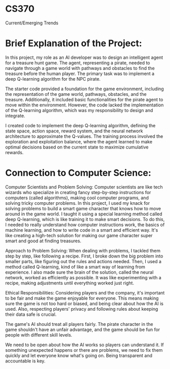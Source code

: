 # CS370
Current/Emerging Trends
# Brief Explanation of the Project:

In this project, my role as an AI developer was to design an intelligent agent for a treasure hunt game. The agent, representing a pirate, needed to navigate through a game world with pathways and obstacles to find the treasure before the human player. The primary task was to implement a deep Q-learning algorithm for the NPC pirate.

The starter code provided a foundation for the game environment, including the representation of the game world, pathways, obstacles, and the treasure. Additionally, it included basic functionalities for the pirate agent to move within the environment. However, the code lacked the implementation of the Q-learning algorithm, which was my responsibility to design and integrate.

I created code to implement the deep Q-learning algorithm, defining the state space, action space, reward system, and the neural network architecture to approximate the Q-values. The training process involved the exploration and exploitation balance, where the agent learned to make optimal decisions based on the current state to maximize cumulative rewards.

# Connection to Computer Science:

Computer Scientists and Problem Solving:
Computer scientists are like tech wizards who specialize in creating fancy step-by-step instructions for computers (called algorithms), making cool computer programs, and solving tricky computer problems. In this project, I used my knack for solving problems to build a smart game character that knows how to move around in the game world. I taught it using a special learning method called deep Q-learning, which is like training it to make smart decisions. To do this, I needed to really understand how computer instructions work, the basics of machine learning, and how to write code in a smart and efficient way. It's like creating a high-tech solution for making our game character super smart and good at finding treasures.

Approach to Problem Solving:
When dealing with problems, I tackled them step by step, like following a recipe. First, I broke down the big problem into smaller parts, like figuring out the rules and actions needed. Then, I used a method called Q-learning, kind of like a smart way of learning from experience. I also made sure the brain of the solution, called the neural network, worked as efficiently as possible. It was like experimenting with a recipe, making adjustments until everything worked just right.


Ethical Responsibilities:
Considering players and the company, it's important to be fair and make the game enjoyable for everyone. This means making sure the game is not too hard or biased, and being clear about how the AI is used. Also, respecting players' privacy and following rules about keeping their data safe is crucial.

The game's AI should treat all players fairly. The pirate character in the game shouldn't have an unfair advantage, and the game should be fun for people with different skill levels.

We need to be open about how the AI works so players can understand it. If something unexpected happens or there are problems, we need to fix them quickly and let everyone know what's going on. Being transparent and accountable is key.
